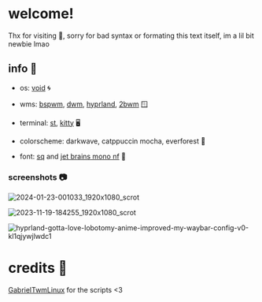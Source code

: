 # welcome!
Thx for visiting 🩷, sorry for bad syntax or formating this text itself, im a lil bit newbie lmao


## info 🌊

+ os: [void](voidlinux.org) 🌀

+ wms: [bspwm](https://github.com/baskerville/bspwm), [dwm](https://dwm.suckless.org/), [hyprland](https://hyprland.org/), [2bwm](https://github.com/venam/2bwm) 🪟

+ terminal: [st](https://github.com/siduck/st), [kitty](https://sw.kovidgoyal.net/kitty/) 🖥️

+ colorscheme: darkwave, catppuccin mocha, everforest 🎨

+ font: [sq](https://github.com/leahneukirchen/sq) and [jet brains mono nf](https://www.nerdfonts.com/) 🌟



### screenshots 📷
![2024-01-23-001033_1920x1080_scrot](https://github.com/yusamock/dotfiles/assets/141967852/389ecaee-3758-4e21-abb7-e5ad51b03b2c)

![2023-11-19-184255_1920x1080_scrot](https://github.com/yusamock/dotfiles/assets/141967852/c6bc58b2-3f79-45e2-9606-78d4b16b940e)

![hyprland-gotta-love-lobotomy-anime-improved-my-waybar-config-v0-kl1qjywjlwdc1](https://github.com/yusamock/dotfiles/assets/141967852/ae33d351-472c-4cb4-8f1d-e498d48ab0c7)



# credits 💌

[GabrielTwmLinux](https://github.com/GabrielTWMlinux) for the scripts <3
